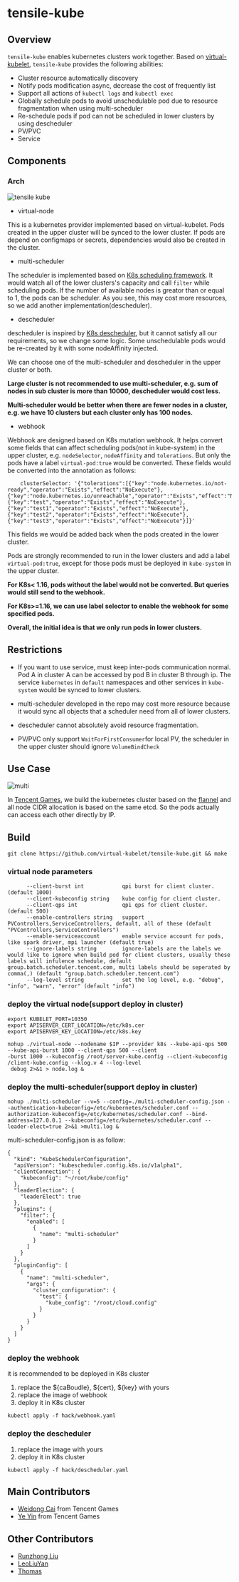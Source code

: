 # tensile-kube

## Overview

`tensile-kube` enables kubernetes clusters work together. Based on [virtual-kubelet](https://github.com/virtual-kubelet/virtual-kubelet), `tensile-kube`
provides the following abilities:

- Cluster resource automatically discovery
- Notify pods modification async, decrease the cost of frequently list
- Support all actions of `kubectl logs` and `kubectl exec`
- Globally schedule pods to avoid unschedulable pod due to resource fragmentation when using multi-scheduler
- Re-schedule pods if pod can not be scheduled in lower clusters by using descheduler
- PV/PVC
- Service

## Components

### Arch

![tensile kube](./docs/tensile-kube.png)

- virtual-node

This is a kubernetes provider implemented based on virtual-kubelet. Pods created in the upper cluster
will be synced to the lower cluster. If pods are depend on configmaps or secrets, dependencies would 
also be created in the cluster. 

- multi-scheduler

The scheduler is implemented based on [K8s scheduling framework](https://kubernetes.io/docs/concepts/scheduling-eviction/scheduling-framework/). It would watch all of the lower 
clusters's capacity and call `filter` while scheduling pods. If the number of available nodes is greator 
than or equal to 1, the pods can be scheduler. As you see, this may cost more resources, so we add another 
implementation(descheduler).

- descheduler

descheduler is inspired by [K8s descheduler](https://github.com/kubernetes-sigs/descheduler), but it cannot 
satisfy all our requirements, so we change some logic. Some unschedulable pods would be re-created by it with some 
nodeAffinity injected.

We can choose one of the multi-scheduler and descheduler in the upper cluster or both.

**Large cluster is not recommended to use multi-scheduler, e.g. sum of nodes in sub cluster is more than
 10000, descheduler would cost less.**
 
**Multi-scheduler would be better when there are fewer nodes in a cluster, e.g. we have 10 clusters but each cluster
 only has 100 nodes.**

- webhook

Webhook are designed based on K8s mutation webhook. It helps convert some fields that can affect scheduling pods(not in kube-system) in the upper cluster, e.g. `nodeSelector`, `nodeAffinity` and `tolerations`. But only the pods have a label `virtual-pod:true` would be converted. These fields would be converted into the annotation as follows:
 
```build
    clusterSelector: '{"tolerations":[{"key":"node.kubernetes.io/not-ready","operator":"Exists","effect":"NoExecute"},{"key":"node.kubernetes.io/unreachable","operator":"Exists","effect":"NoExecute"},{"key":"test","operator":"Exists","effect":"NoExecute"},{"key":"test1","operator":"Exists","effect":"NoExecute"},{"key":"test2","operator":"Exists","effect":"NoExecute"},{"key":"test3","operator":"Exists","effect":"NoExecute"}]}'
``` 

This fields we would be added back when the pods created in the lower cluster.

Pods are strongly recommended to run in the lower clusters and add a label `virtual-pod:true`, except for those pods must be deployed in `kube-system` in the upper cluster.
 
**For K8s< 1.16, pods without the label would not be converted. But queries would still send to the webhook.**

**For K8s>=1.16, we can use label selector to enable the webhook for some specified pods.**
 
**Overall, the initial idea is that we only run pods in lower clusters.**

## Restrictions

- If you want to use service, must keep inter-pods communication normal. Pod A in cluster A can be accessed by pod B in cluster B through ip. The service `kubernetes` 
in `default` namespaces and other services in `kube-system` would be synced to lower clusters.

- multi-scheduler developed in the repo may cost more resource because it would sync all objects that a scheduler
 need from all of lower clusters.

- descheduler cannot absolutely avoid resource fragmentation.

- PV/PVC only support `WaitForFirstConsumer`for local PV, the scheduler in the upper cluster should ignore
 `VolumeBindCheck`

## Use Case

![multi](./docs/multi.png)

In [Tencent Games](https://game.qq.com/), we build the kubernetes cluster based on the [flannel](https://github.com/coreos/flannel) and all node CIDR allocation
 is based on the same etcd. So the pods actually can access each other directly by IP.

## Build

```build
git clone https://github.com/virtual-kubelet/tensile-kube.git && make
```
### virtual node parameters

```build
      --client-burst int            qpi burst for client cluster. (default 1000)
      --client-kubeconfig string    kube config for client cluster.
      --client-qps int              qpi qps for client cluster. (default 500)
      --enable-controllers string   support PVControllers,ServiceControllers, default, all of these (default "PVControllers,ServiceControllers")
      --enable-serviceaccount       enable service account for pods, like spark driver, mpi launcher (default true)
      --ignore-labels string        ignore-labels are the labels we would like to ignore when build pod for client clusters, usually these labels will infulence schedule, default group.batch.scheduler.tencent.com, multi labels should be seperated by comma(,) (default "group.batch.scheduler.tencent.com")
      --log-level string            set the log level, e.g. "debug", "info", "warn", "error" (default "info")
```

### deploy the virtual node(support deploy in cluster)

```build
export KUBELET_PORT=10350
export APISERVER_CERT_LOCATION=/etc/k8s.cer
export APISERVER_KEY_LOCATION=/etc/k8s.key

nohup ./virtual-node --nodename $IP --provider k8s --kube-api-qps 500 --kube-api-burst 1000 --client-qps 500 --client
-burst 1000 --kubeconfig /root/server-kube.config --client-kubeconfig /client-kube.config --klog.v 4 --log-level
 debug 2>&1 > node.log &
```

### deploy the multi-scheduler(support deploy in cluster)

```build
nohup ./multi-scheduler --v=5 --config=./multi-scheduler-config.json --authentication-kubeconfig=/etc/kubernetes/scheduler.conf --authorization-kubeconfig=/etc/kubernetes/scheduler.conf --bind-address=127.0.0.1 --kubeconfig=/etc/kubernetes/scheduler.conf --leader-elect=true 2>&1 >multi.log &
```

multi-scheduler-config.json is as follow:

```build
{
  "kind": "KubeSchedulerConfiguration",
  "apiVersion": "kubescheduler.config.k8s.io/v1alpha1",
  "clientConnection": {
    "kubeconfig": "~/root/kube/config"
  },
  "leaderElection": {
    "leaderElect": true
  },
  "plugins": {
    "filter": {
      "enabled": [
        {
          "name": "multi-scheduler"
        }
      ]
    }
  },
  "pluginConfig": [
    {
      "name": "multi-scheduler",
      "args": {
        "cluster_configuration": {
          "test": {
            "kube_config": "/root/cloud.config"
          }
        }
      }
    }
  ]
}
```

### deploy the webhook

it is recommended to be deployed in K8s cluster

1. replace the ${caBoudle}, ${cert}, ${key} with yours
2. replace the image of webhook
3. deploy it in K8s cluster

```build
kubectl apply -f hack/webhook.yaml
```

### deploy the descheduler

1. replace the image with yours
2. deploy it in K8s cluster

```build
kubectl apply -f hack/descheduler.yaml
```

## Main Contributors

- [Weidong Cai](https://github.com/cwdsuzhou) from Tencent Games
- [Ye Yin](https://github.com/hustcat) from Tencent Games

## Other Contributors
- [Runzhong Liu](https://github.com/runzhliu)
- [LeoLiuYan](https://github.com/LeoLiuYan)
- [Thomas](https://github.com/tghartland)
